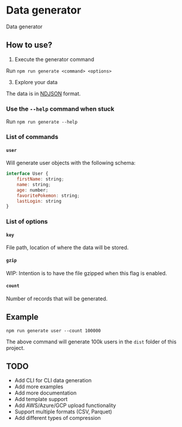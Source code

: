# Data generator

Data generator

## How to use?

1. Execute the generator command

Run `npm run generate <command> <options>`

3. Explore your data

The data is in [NDJSON](http://ndjson.org/) format.

### Use the `--help` command when stuck

Run `npm run generate --help`

### List of commands

#### `user`

Will generate user objects with the following schema:

```javascript
interface User {
	firstName: string;
	name: string;
	age: number;
	favoritePokemon: string;
	lastLogin: string
}
```

### List of options

#### `key`

File path, location of where the data will be stored.

#### `gzip`

WIP: Intention is to have the file gzipped when this flag is enabled.

#### `count`

Number of records that will be generated.

## Example

`npm run generate user --count 100000`

The above command will generate 100k users in the `dist` folder of this project.

## TODO

- Add CLI for CLI data generation
- Add more examples
- Add more documentation
- Add template support
- Add AWS/Azure/GCP upload functionality
- Support multiple formats (CSV, Parquet)
- Add different types of compression
